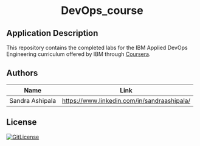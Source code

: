 <!-- PROJECT TITLE -->
  <h1 align="center">DevOps_course</h1>

## Application Description


This repository contains the completed labs for the IBM Applied DevOps Engineering curriculum offered by IBM through [Coursera](https://www.coursera.org/professional-certificates/ibm-applied-devops-engineering).

## Authors

| Name            | Link                                   |
| --------------- | -------------------------------------- |
| Sandra Ashipala | https://www.linkedin.com/in/sandraashipala/ |

## License
[![GitLicense](https://img.shields.io/badge/License-Apache-lime.svg)](https://github.com/sandramsc/IBM-DevOps-and-Software-Engineering/blob/main/LICENSE)


